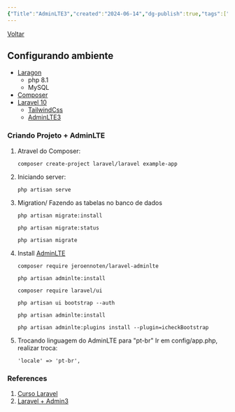 ```yaml
---
{"Title":"AdminLTE3","created":"2024-06-14","dg-publish":true,"tags":["pessoal/estudos","pessoal/web"],"permalink":"/1-minha-vida/admin-lte-3/","dgPassFrontmatter":true}
---
```


[Voltar](1.LIFE/index)
## Configurando ambiente
- [Laragon](https://laragon.org/download/index.html)
    - php 8.1
    - MySQL
- [Composer](https://getcomposer.org/download/)
- [Laravel 10](https://laravel.com/docs/11.x/installation#creating-a-laravel-project)
    - [TailwindCss](https://daisyui.com/docs/install/)
    - [AdminLTE3](https://github.com/jeroennoten/Laravel-AdminLTE)
### Criando Projeto + AdminLTE
1. Atravel do Composer:
    ``` 
    composer create-project laravel/laravel example-app
    ```
2. Iniciando server:
    ``` 
    php artisan serve
    ```
3. Migration/ Fazendo as tabelas no banco de dados
    ```
    php artisan migrate:install
    ```
    ```
    php artisan migrate:status
    ```
    ```
    php artisan migrate
    ```
4. Install [AdminLTE](https://github.com/jeroennoten/Laravel-AdminLTE/wiki/Usage) 
    ```
    composer require jeroennoten/laravel-adminlte
    ```
    ```
    php artisan adminlte:install
    ```
    ```
    composer require laravel/ui
    ```
    ```
    php artisan ui bootstrap --auth
    ```
    ```
    php artisan adminlte:install
    ```
    ```
    php artisan adminlte:plugins install --plugin=icheckBootstrap
    ```
5. Trocando linguagem do AdminLTE para "pt-br"
    Ir em config/app.php, realizar troca:
    ```
    'locale' => 'pt-br',
    ```

### References
1. [Curso Laravel](https://www.youtube.com/watch?v=HFnn0DXQgWA&list=PLwXQLZ3FdTVH5Tb57_-ll_r0VhNz9RrXb&index=4)
2. [Laravel + Admin3](https://www.youtube.com/watch?v=d9uRb3YQytI&t=24s)
  